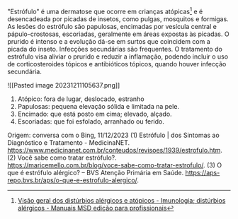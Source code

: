 "Estrófulo" é uma dermatose que ocorre em crianças atópicas[^1] e é desencadeada por picadas de insetos, como pulgas, mosquitos e formigas. As lesões do estrófulo são papulosas, encimadas por vesícula central e pápulo-crostosas, escoriadas, geralmente em áreas expostas às picadas. O prurido é intenso e a evolução dá-se em surtos que coincidem com a picada do inseto. Infecções secundárias são frequentes. O tratamento do estrófulo visa aliviar o prurido e reduzir a inflamação, podendo incluir o uso de corticosteroides tópicos e antibióticos tópicos, quando houver infecção secundária. 

![[Pasted image 20231211105637.png]]

1. Atópico: fora de lugar, deslocado, estranho
2. Papulosas: pequena elevação sólida e limitada na pele.
3. Encimado: que está posto em cima; elevado, alçado.
4. Escoriadas: que foi esfolado, arranhado ou ferido.

[^1]: [Visão geral dos distúrbios alérgicos e atópicos - Imunologia; distúrbios alérgicos - Manuais MSD edição para profissionais](https://www.msdmanuals.com/pt-pt/profissional/imunologia-dist%C3%BArbios-al%C3%A9rgicos/dist%C3%BArbios-al%C3%A9rgicos,-autoimunes-e-outras-rea%C3%A7%C3%B5es-de-hipersensibilidade/vis%C3%A3o-geral-dos-dist%C3%BArbios-al%C3%A9rgicos-e-at%C3%B3picos)

Origem: conversa com o Bing, 11/12/2023
(1) Estrófulo | dos Sintomas ao Diagnóstico e Tratamento - MedicinaNET. https://www.medicinanet.com.br/conteudos/revisoes/1939/estrofulo.htm.
(2) Você sabe como tratar estrófulo?. https://maricemello.com.br/blog/voce-sabe-como-tratar-estrofulo/.
(3) O que é estrófulo alérgico? – BVS Atenção Primária em Saúde. https://aps-repo.bvs.br/aps/o-que-e-estrofulo-alergico/.